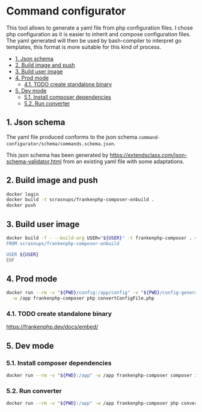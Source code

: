 # Command configurator

This tool allows to generate a yaml file from php configuration files. I chose
php configuration as it is easier to inherit and compose configuration files.
The yaml generated will then be used by bash-compiler to interpret go templates,
this format is more suitable for this kind of process.

- [1. Json schema](#1-json-schema)
- [2. Build image and push](#2-build-image-and-push)
- [3. Build user image](#3-build-user-image)
- [4. Prod mode](#4-prod-mode)
  - [4.1. TODO create standalone binary](#41-todo-create-standalone-binary)
- [5. Dev mode](#5-dev-mode)
  - [5.1. Install composer dependencies](#51-install-composer-dependencies)
  - [5.2. Run converter](#52-run-converter)

## 1. Json schema

The yaml file produced conforms to the json schema
`command-configurator/schema/commands.schema.json`.

This json schema has been generated by
<https://extendsclass.com/json-schema-validator.html> from an existing yaml file
with some adaptations.

## 2. Build image and push

```bash
docker login
docker build -t scrasnups/frankenphp-composer-onbuild .
docker push
```

## 3. Build user image

```bash
docker build -f - --build-arg USER="${USER}" -t frankenphp-composer . <<EOF
FROM scrasnups/frankenphp-composer-onbuild

USER ${USER}
EOF
```

## 4. Prod mode

```bash
docker run --rm -v "${PWD}/config:/app/config" -v "${PWD}/config-generated:/app/config-generated" \
  -w /app frankenphp-composer php convertConfigFile.php
```

### 4.1. TODO create standalone binary

<https://frankenphp.dev/docs/embed/>

## 5. Dev mode

### 5.1. Install composer dependencies

```bash
docker run --rm -v "${PWD}:/app" -w /app frankenphp-composer composer install
```

### 5.2. Run converter

```bash
docker run --rm -v "${PWD}:/app" -w /app frankenphp-composer php convertConfigFile.php
```
